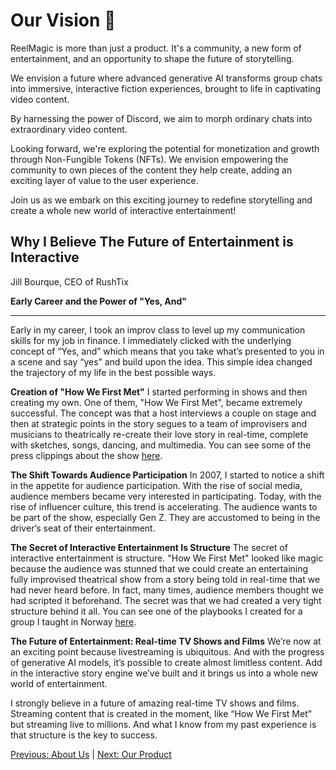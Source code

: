 # Our Vision :crystal_ball:

ReelMagic is more than just a product. It's a community, a new form of entertainment, and an opportunity to shape the future of storytelling. 

We envision a future where advanced generative AI transforms group chats into immersive, interactive fiction experiences, brought to life in captivating video content.

By harnessing the power of Discord, we aim to morph ordinary chats into extraordinary video content. 

Looking forward, we're exploring the potential for monetization and growth through Non-Fungible Tokens (NFTs). We envision empowering the community to own pieces of the content they help create, adding an exciting layer of value to the user experience. 

Join us as we embark on this exciting journey to redefine storytelling and create a whole new world of interactive entertainment! 

## Why I Believe The Future of Entertainment is Interactive ##
Jill Bourque, CEO of RushTix

**Early Career and the Power of "Yes, And"**
<hr>Early in my career, I took an improv class to level up my communication skills for my job in finance. I immediately clicked with the underlying concept of “Yes, and” which means that you take what’s presented to you in a scene and say “yes” and build upon the idea. This simple idea changed the trajectory of my life in the best possible ways.

**Creation of "How We First Met"**
I started performing in shows and then creating my own. One of them, "How We First Met", became extremely successful. The concept was that a host interviews a couple on stage and then at strategic points in the story segues to a team of improvisers and musicians to theatrically re-create their love story in real-time, complete with sketches, songs, dancing, and multimedia. You can see some of the press clippings about the show [here](https://www.dropbox.com/s/cgdxqelieymjiss/combinepdf.pdf?dl=0).

**The Shift Towards Audience Participation**
In 2007, I started to notice a shift in the appetite for audience participation. With the rise of social media, audience members became very interested in participating. Today, with the rise of influencer culture, this trend is accelerating. The audience wants to be part of the show, especially Gen Z. They are accustomed to being in the driver’s seat of their entertainment.

**The Secret of Interactive Entertainment Is Structure**
The secret of interactive entertainment is structure. "How We First Met" looked like magic because the audience was stunned that we could create an entertaining fully improvised theatrical show from a story being told in real-time that we had never heard before. In fact, many times, audience members thought we had scripted it beforehand. The secret was that we had created a very tight structure behind it all. You can see one of the playbooks I created for a group I taught in Norway [here](https://www.dropbox.com/s/xca6qjtrl01tw1a/HWFM%20Player%20Handbook%20-%202013%20-%20Norway.pdf?dl=0).

**The Future of Entertainment: Real-time TV Shows and Films**
We’re now at an exciting point because livestreaming is ubiquitous. And with the progress of generative AI models, it’s possible to create almost limitless content. Add in the interactive story engine we’ve built and it brings us into a whole new world of entertainment.

I strongly believe in a future of amazing real-time TV shows and films. Streaming content that is created in the moment, like “How We First Met” but streaming live to millions. And what I know from my past experience is that structure is the key to success.







[Previous: About Us](https://github.com/rushtix/reelmagic/blob/main/docs/about.md) | [Next: Our Product](https://github.com/rushtix/reelmagic/blob/main/docs/product.md)


